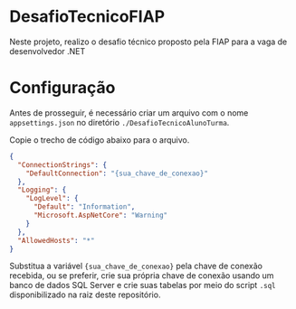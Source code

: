 # DesafioTecnicoFIAP
Neste projeto, realizo o desafio técnico proposto pela FIAP para a vaga de desenvolvedor .NET

# Configuração

Antes de prosseguir, é necessário criar um arquivo com o nome `appsettings.json` no diretório `./DesafioTecnicoAlunoTurma`. 

Copie o trecho de código abaixo para o arquivo. 

```json
{
  "ConnectionStrings": {
    "DefaultConnection": "{sua_chave_de_conexao}"
  },
  "Logging": {
    "LogLevel": {
      "Default": "Information",
      "Microsoft.AspNetCore": "Warning"
    }
  },
  "AllowedHosts": "*"
}
```

Substitua a variável `{sua_chave_de_conexao}` pela chave de conexão recebida, ou se preferir, crie sua própria chave de conexão usando um banco de dados SQL Server e crie suas tabelas por meio do script `.sql` disponibilizado na raiz deste repositório.
